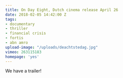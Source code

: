```yaml
---
title: On Day Eight, Dutch cinema release April 26
date: 2018-02-05 14:42:00 Z
tags:
- documentary
- thriller
- financial crisis
- fortis
- abn amro
upload-image: "/uploads/deachtstedag.jpg"
vimeo: 263115183
homepage: 'yes'
---
```


We have a trailer!